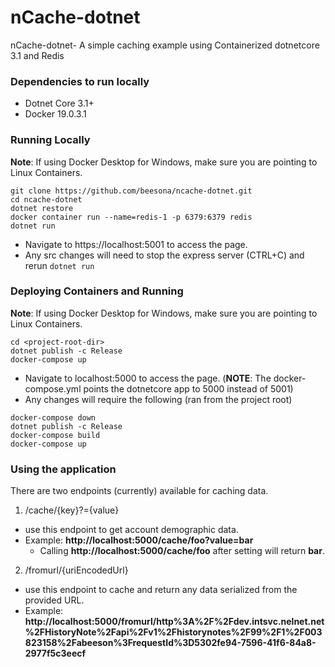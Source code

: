 # nCache-dotnet
nCache-dotnet- A simple caching example using Containerized dotnetcore 3.1 and Redis

### Dependencies to run locally
- Dotnet Core 3.1+
- Docker 19.0.3.1

### Running Locally
**Note**: If using Docker Desktop for Windows, make sure you are pointing to Linux Containers.
```
git clone https://github.com/beesona/ncache-dotnet.git
cd ncache-dotnet
dotnet restore
docker container run --name=redis-1 -p 6379:6379 redis
dotnet run
```
- Navigate to https://localhost:5001 to access the page.
- Any src changes will need to stop the express server (CTRL+C) and rerun ```dotnet run```

### Deploying Containers and Running
**Note**: If using Docker Desktop for Windows, make sure you are pointing to Linux Containers.
```
cd <project-root-dir>
dotnet publish -c Release
docker-compose up
```
- Navigate to localhost:5000 to access the page. (**NOTE**: The docker-compose.yml points the dotnetcore app to 5000 instead of 5001)
- Any changes will require the following (ran from the project root)
```
docker-compose down
dotnet publish -c Release
docker-compose build
docker-compose up
```

### Using the application
There are two endpoints (currently) available for caching data.
1. /cache/{key}?={value}
  - use this endpoint to get account demographic data.
  - Example: **http://localhost:5000/cache/foo?value=bar**
    - Calling **http://localhost:5000/cache/foo** after setting will return **bar**.
2. /fromurl/{uriEncodedUrl}
  - use this endpoint to cache and return any data serialized from the provided URL.
  - Example: **http://localhost:5000/fromurl/http%3A%2F%2Fdev.intsvc.nelnet.net%2FHistoryNote%2Fapi%2Fv1%2Fhistorynotes%2F99%2F1%2F003823158%2Fabeeson%3FrequestId%3D5302fe94-7596-41f6-84a8-2977f5c3eecf**
